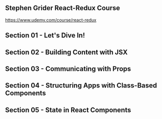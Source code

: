 ## Stephen Grider React-Redux Course
https://www.udemy.com/course/react-redux

## Section 01 - Let's Dive In!

## Section 02 - Building Content with JSX

## Section 03 - Communicating with Props

## Section 04 - Structuring Apps with Class-Based Components

## Section 05 - State in React Components